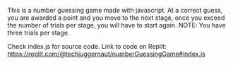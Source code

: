 This is a number guessing game made with javascript. At a correct guess, you are awarded a point and you move to the next stage, once you exceed the number of trials per stage, you will have to start again.
NOTE: You have three trials per stage.

Check index.js for source code.
Link to code on Replit: https://replit.com/@techjuggernaut/numberGuessingGame#index.js

